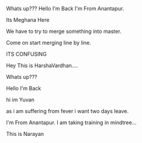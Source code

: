 Whats up??? Hello I'm Back I'm From Anantapur.



Its Meghana Here

We have to try to merge something into master.

Come on start merging line by line.

ITS CONFUSING

Hey This is HarshaVardhan....

Whats up???

Hello I'm Back

hi im Yuvan

as i am suffering from fever i want two days leave.

I'm From Anantapur.
I am taking training in mindtree...


This is Narayan










